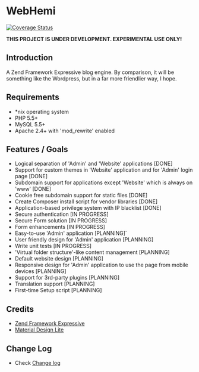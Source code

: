 WebHemi
=======

[![Coverage Status](https://coveralls.io/repos/github/Gixx/WebHemi/badge.svg?branch=master)](https://coveralls.io/github/Gixx/WebHemi?branch=master)

**THIS PROJECT IS UNDER DEVELOPMENT. EXPERIMENTAL USE ONLY!**

Introduction
------------

A Zend Framework Expressive blog engine. By comparison, it will be something like the Wordpress, but in a far more friendlier way, I hope.

Requirements
------------
- *nix operating system
- PHP 5.5+
- MySQL 5.5+
- Apache 2.4+ with 'mod_rewrite' enabled

Features / Goals
----------------

- Logical separation of 'Admin' and 'Website' applications [DONE]
- Support for custom themes in 'Website' application and for 'Admin' login page [DONE]
- Subdomain support for applications except 'Website' which is always on 'www' [DONE]
- Cookie free subdomain support for static files [DONE]
- Create Composer install script for vendor libraries [DONE]
- Application-based privilege system with IP blacklist [DONE]
- Secure authentication [IN PROGRESS]
- Secure Form solution [IN PROGRESS]
- Form enhancements [IN PROGRESS]
- Easy-to-use 'Admin' application [PLANNING]`
- User friendly design for 'Admin' application [PLANNING]
- Write unit tests [IN PROGRESS]
- 'Virtual folder structure'-like content management [PLANNING]
- Default website design [PLANNING]
- Responsive design for 'Admin' application to use the page from mobile devices [PLANNING]
- Support for 3rd-party plugins [PLANNING]
- Translation support [PLANNING]
- First-time Setup script [PLANNING]

Credits
-------

- [Zend Framework Expressive](https://zendframework.github.io/zend-expressive/)
- [Material Design Lite](http://getmdl.io/)

Change Log
----------

- Check [Change log](CHANGELOG.md)
